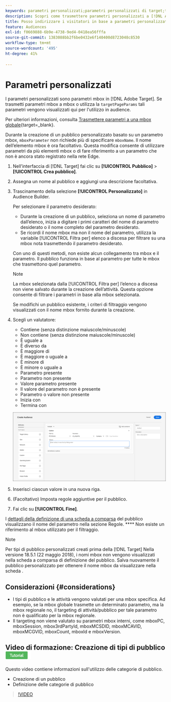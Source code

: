 ```yaml
---
keywords: parametri personalizzati;parametri personalizzati di target;targetpageparams;parametri mbox di targeting
description: Scopri come trasmettere parametri personalizzati a [!DNL Adobe Target] da utilizzare nei tipi di pubblico.
title: Posso indirizzare i visitatori in base a parametri personalizzati?
feature: Audiences
exl-id: f0669888-6b9e-4738-9ed4-0418ea56fffa
source-git-commit: 1383088bb2f6be0432e6f140400d8723048c8530
workflow-type: tm+mt
source-wordcount: '495'
ht-degree: 41%

---
```


# Parametri personalizzati

I parametri personalizzati sono parametri mbox in [!DNL Adobe Target]. Se trasmetti parametri mbox a mbox o utilizza la `targetPageParams` tali parametri vengono visualizzati qui per l&#39;utilizzo in audience.

Per ulteriori informazioni, consulta [Trasmettere parametri a una mbox globale](https://experienceleague.corp.adobe.com/docs/target-dev/developer/client-side/global-mbox/pass-parameters-to-global-mbox.html){target=_blank}.

Durante la creazione di un pubblico personalizzato basato su un parametro mbox, `mboxParameter` non richiede più di specificare `mboxName`. Il nome dell’elemento mbox è ora facoltativo. Questa modifica consente di utilizzare parametri da più elementi mbox o di fare riferimento a un parametro che non è ancora stato registrato nella rete Edge.

1. Nell’interfaccia di [!DNL Target] fai clic su **[!UICONTROL Pubblico]** > **[!UICONTROL Crea pubblico]**.
1. Assegna un nome al pubblico e aggiungi una descrizione facoltativa.
1. Trascinamento della selezione **[!UICONTROL Personalizzato]** in Audience Builder.

   Per selezionare il parametro desiderato:

   * Durante la creazione di un pubblico, seleziona un nome di parametro dall’elenco, inizia a digitare i primi caratteri del nome di parametro desiderato o il nome completo del parametro desiderato.
   * Se ricordi il nome mbox ma non il nome del parametro, utilizza la variabile [!UICONTROL Filtra per] elenco a discesa per filtrare su una mbox nota trasmettendo il parametro desiderato.

   Con uno di questi metodi, non esiste alcun collegamento tra mbox e il parametro. Il pubblico funziona in base al parametro per tutte le mbox che trasmettono quel parametro.

   >[!NOTE]
   >
   >La mbox selezionata dalla [!UICONTROL Filtra per] l’elenco a discesa non viene salvato durante la creazione dell’attività. Questa opzione consente di filtrare i parametri in base alla mbox selezionata.

   Se modifichi un pubblico esistente, i criteri di filtraggio vengono visualizzati con il nome mbox fornito durante la creazione.

1. Scegli un valutatore:

   * Contiene (senza distinzione maiuscole/minuscole)
   * Non contiene (senza distinzione maiuscole/minuscole)
   * È uguale a
   * È diverso da
   * È maggiore di
   * È maggiore o uguale a
   * È minore di
   * È minore o uguale a
   * Parametro presente
   * Parametro non presente
   * Valore parametro presente
   * Il valore del parametro non è presente
   * Parametro o valore non presente
   * Inizia con
   * Termina con

   ![Parametro per pubblico Personalizzato](assets/custom.png)

1. Inserisci ciascun valore in una nuova riga.
1. (Facoltativo) Imposta regole aggiuntive per il pubblico.
1. Fai clic su **[!UICONTROL Fine]**.

I [dettagli della definizione di una scheda a comparsa](/help/main/c-target/c-audiences/audiences.md#section_11B9C4A777E14D36BA1E925021945780) del pubblico visualizzano il nome del parametro nella sezione Regole. **** Non esiste un riferimento al mbox utilizzato per il filtraggio.

>[!NOTE]
>
>Per tipi di pubblico personalizzati creati prima della [!DNL Target] Nella versione 18.5.1 (22 maggio 2018), i nomi mbox non vengono visualizzati nella scheda a comparsa di definizione del pubblico. Salva nuovamente il pubblico personalizzato per ottenere il nome mbox da visualizzare nella scheda .

## Considerazioni {#considerations}

* I tipi di pubblico e le attività vengono valutati per una mbox specifica. Ad esempio, se la mbox globale trasmette un determinato parametro, ma la mbox regionale no, il targeting di attività/pubblico per tale parametro non è qualificato per la mbox regionale.
* Il targeting non viene valutato su parametri mbox interni, come mboxPC, mboxSession, mbox3rdPartyId, mboxMCSDID, mboxMCAVID, mboxMCGVID, mboxCount, mboxId e mboxVersion.

## Video di formazione: Creazione di tipi di pubblico ![Badge tutorial](/help/main/assets/tutorial.png)

Questo video contiene informazioni sull&#39;utilizzo delle categorie di pubblico.

* Creazione di un pubblico
* Definizione delle categorie di pubblico

>[!VIDEO](https://video.tv.adobe.com/v/17392)
